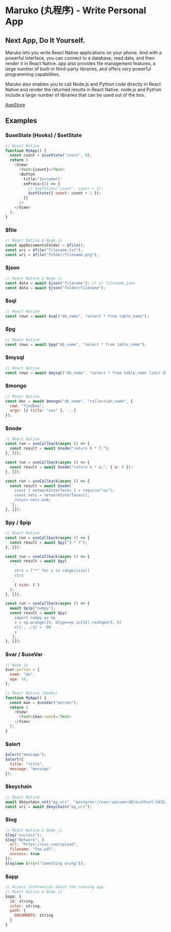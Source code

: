 # Maruko (丸程序) - Write Personal App

## Next App, Do It Yourself.

Maruko lets you write React Native applications on your phone. And with a powerful interface, you can connect to a database, read data, and then render it in React Native. app also provides file management features, a large number of built-in third-party libraries, and offers very powerful programming capabilities.

Maruko also enables you to call Node.js and Python code directly in React Native and render the returned results in React Native. node.js and Python include a large number of libraries that can be used out of the box.

[AppStore](https://apps.apple.com/app/id1672836700)
## Examples

### $useState (Hooks) / $setState

```javascript
// React Native
function MyApp() {
  const count = $useState("count", 0);
  return (
    <View>
      <Text>{count}</Text>
      <Button
        title="Increment"
        onPress={() => {
          // $setState("count", count + 1);
          $setState({ count: count + 1 });
        }}
      />
    </View>
  );
}
```

### $file

```javascript
// React Native & Node.js
const appDocumentsFolder = $file();
const uri = $file("filename.txt");
const uri = $file("folder/filename.png");
```

### $json

```javascript
// React Native & Node.js
const data = await $json("filename"); // or filename.json
const data = await $json("folder/filename");
```

### $sql

```javascript
// React Native
const rows = await $sql("db_name", "select * from table_name");
```

### $pg

```javascript
// React Native
const rows = await $pg("db_name", "select * from table_name");
```

### $mysql

```javascript
// React Native
const rows = await $mysql("db_name", "select * from table_name limit 20");
```

### $mongo

```javascript
// React Native
const doc = await $mongo("db_name", "collection_name", {
  cmd: "findOne",
  args: [{ title: "xxx" }, ...]
});
```

### $node

```javascript
// React Native
const run = useCallback(async () => {
  const result = await $node("return 6 * 7;");
}, []);

const run = useCallback(async () => {
  const result = await $node("return a * a;", { a: 9 });
}, []);

const run = useCallback(async () => {
  const result = await $node(`
    const { networkInterfaces } = require("os");
    const nets = networkInterfaces();
    return nets.en0;
  `);
}, []);
```

### $py / $pip

```javascript
// React Native
const run = useCallback(async () => {
  const result = await $py("3 * 7");
}, []);

const run = useCallback(async () => {
  const result = await $py(
    `
    strs = ["*" for x in range(size)]
    strs
  `,
    { size: 8 }
  );
}, []);

const run = useCallback(async () => {
  await $pip("numpy");
  const result = await $py(`
    import numpy as np
    x = np.arange(15, dtype=np.int32).reshape(3, 5)
    x[1:, ::2] = -99
    x
  `);
}, []);
```

### $var / $useVar

```javascript
// Node.js
$var.person = {
  name: "dx",
  age: 16,
};

// React Native (Hooks)
function MyApp() {
  const man = $useVar("person");
  return (
    <View>
      <Text>{man.name}</Text>
    </View>
  );
}
```

### $alert

```javascript
$alert("message");
$alert({
  title: "title",
  message: "message"
});
```

### $keychain

```javascript
// React Native
await $keychain.set("pg_uri", "postgres://user:password@localhost:5432/postgres");
const uri = await $keychain("pg_uri");
```

### $log

```javascript
// React Native & Node.js
$log("success");
$log("Network", {
  url: "https://xxx.com/upload",
  filename: "foo.pdf",
  success: true
});
$log(new Error("something wrong"));
```

### $app

```javascript
// Access information about the running app.
// React Native & Node.js
$app: {
  id: string,
  color: string,
  path: {
    DOCUMENTS: string
  }
}
```
